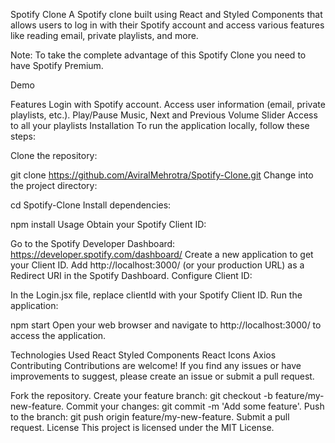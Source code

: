 Spotify Clone
A Spotify clone built using React and Styled Components that allows users to log in with their Spotify account and access various features like reading email, private playlists, and more.

Note: To take the complete advantage of this Spotify Clone you need to have Spotify Premium.

Demo

Features
Login with Spotify account.
Access user information (email, private playlists, etc.).
Play/Pause Music, Next and Previous
Volume Slider
Access to all your playlists
Installation
To run the application locally, follow these steps:

Clone the repository:

git clone https://github.com/AviralMehrotra/Spotify-Clone.git
Change into the project directory:

cd Spotify-Clone
Install dependencies:

npm install
Usage
Obtain your Spotify Client ID:

Go to the Spotify Developer Dashboard: https://developer.spotify.com/dashboard/
Create a new application to get your Client ID.
Add http://localhost:3000/ (or your production URL) as a Redirect URI in the Spotify Dashboard.
Configure Client ID:

In the Login.jsx file, replace clientId with your Spotify Client ID.
Run the application:

npm start
Open your web browser and navigate to http://localhost:3000/ to access the application.

Technologies Used
React
Styled Components
React Icons
Axios
Contributing
Contributions are welcome! If you find any issues or have improvements to suggest, please create an issue or submit a pull request.

Fork the repository.
Create your feature branch: git checkout -b feature/my-new-feature.
Commit your changes: git commit -m 'Add some feature'.
Push to the branch: git push origin feature/my-new-feature.
Submit a pull request.
License
This project is licensed under the MIT License.
